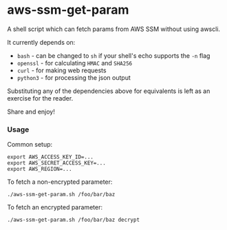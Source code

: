# aws-ssm-get-param

A shell script which can fetch params from AWS SSM without using awscli.

It currently depends on:

- `bash` - can be changed to `sh` if your shell's echo supports the `-n` flag
- `openssl` - for calculating `HMAC` and `SHA256`
- `curl` - for making web requests
- `python3` - for processing the json output

Substituting any of the dependencies above for equivalents is left as an exercise for the reader.

Share and enjoy!

### Usage

Common setup:

```
export AWS_ACCESS_KEY_ID=...
export AWS_SECRET_ACCESS_KEY=...
export AWS_REGION=...
```

To fetch a non-encrypted parameter:

```
./aws-ssm-get-param.sh /foo/bar/baz
```

To fetch an encrypted parameter:

```
./aws-ssm-get-param.sh /foo/bar/baz decrypt
```
